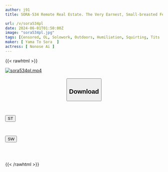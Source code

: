 ```yaml
---
author: j91
title: SORA-534 Remote Real Estate. The Very Earnest, Small-breasted Female Employee, Nonose Ai (21), Who Came To Tokyo From The Countryside, Has Such A Straightforward Personality That She Immediately Responds To Any Proposal That Would Help Improve Her Sales. Remote Real Estate In Tokyo. A Toilet Blowjob Experience. Outdoor Sex During A Property Inspection Brings You To The Brink Of Embarrassment!

url: /v/sora534pl
date: 2024-06-01T01:50:00Z
image: "sora534pl.jpg"
tags: [Censored, OL, Solowork, Outdoors, Humiliation, Squirting, Tits	]
maker: [ Yama To Sora  ]
actress: [ Nonose Ai ]
---
```



{{< rawhtml >}}

<div class="video" data-videoid="2aOk7GOZJ8IZMa6">
    <a href="javascript:;">
        <img src="/v/sora534pl/sora534pl.jpg" width="WIDTH" height="HEIGHT" alt="sora534pl.mp4" loading="lazy">
    </a>
</div>

<script type="text/javascript" src="https://j91.asia/asset/on-demand-st.js"></script>

<br>
  <link rel="stylesheet" href="https://j91.asia/asset/bs5.css">
  
  <center>
  <button class="btn btn-primary" type="button" data-bs-toggle="collapse" data-bs-target=".multi-collapse" aria-expanded="false" aria-controls="multiCollapseExample1 multiCollapseExample2"><h2>Download</h2></button></center>
</p>
<div class="row">
  <div class="col">
    <div class="collapse multi-collapse" id="multiCollapseExample1">
      <div class="card card-body">
	      	      <br>
<div class="buttons">  
<p><a href="/v/sora534pl/st.html" target="_blank"><button class="btn-hover color-3"><i class="fa fa-download"></i> ST</button></a></p></div>
    </div>
  </div>
</div>
  <div class="col">
    <div class="collapse multi-collapse" id="multiCollapseExample2">
      <div class="card card-body">
	      <br>
<div class="buttons">
<p><a href="/v/sora534pl/sw.html" target="_blank"><button class="btn-hover color-2"><i class="fa fa-download"></i> SW</button></a></p></div>
<br><br>
      </div>
    </div>
  </div>
</div>

{{< /rawhtml >}}